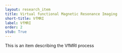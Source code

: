 ```yaml
---
layout: research_item
title: Virtual functional Magnetic Resonance Imaging
short-title: VfMRI
label: VfMRI
order: 2
stub: True
---
```


This is an item describing the VfMRI process
